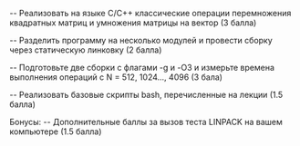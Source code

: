 -- Реализовать на языке C/C++ классические операции перемножения квадратных матриц и умножения матрицы на вектор (3 балла) 

-- Разделить программу на несколько модулей и провести сборку через статическую линковку (2 балла)

-- Подготовьте две сборки с флагами -g и  -O3 и измерьте времена выполнения операций с N = 512, 1024..., 4096 (3 бала)

-- Реализовать базовые скрипты bash, перечисленные на лекции (1.5 балла)

Бонусы:
-- Дополнительные баллы за вызов теста LINPACK на вашем компьютере (1.5 балла)
